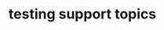 ---
title: 'testing support topics'
redirect_to:
  - 'https://discuss.pencil2d.org/t/testing-support-topics/446'
---